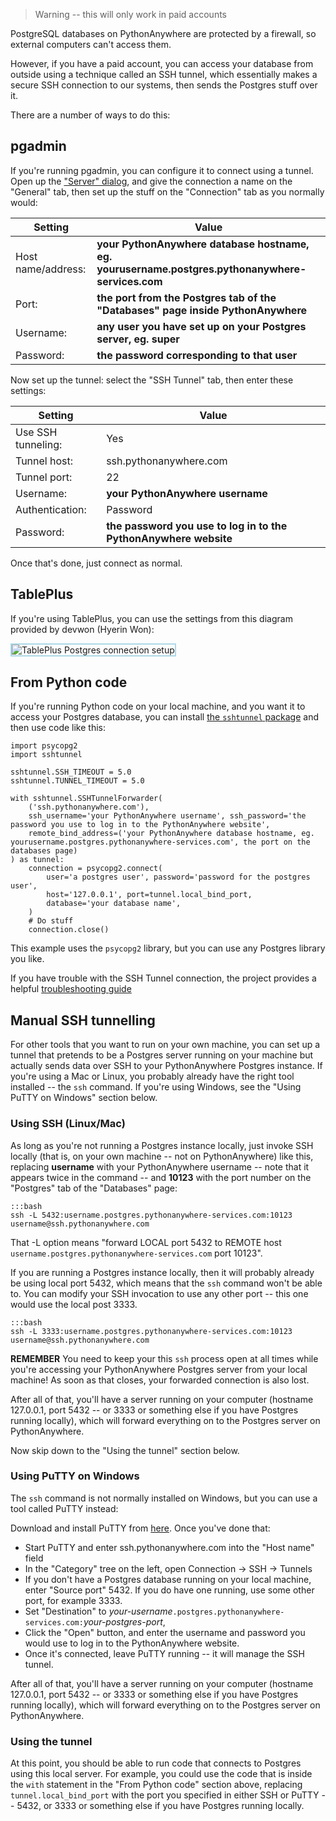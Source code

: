 
<!--
.. title: Accessing your PostgreSQL database from outside PythonAnywhere
.. slug: AccessingPostgresFromOutsidePythonAnywhere
.. date: 2017-05-12 19:09 UTC+01:00
.. tags:
.. category:
.. link:
.. description:
.. type: text
-->

> Warning -- this will only work in paid accounts

PostgreSQL databases on PythonAnywhere are protected by a firewall, so external
computers can't access them.

However, if you have a paid account, you can access your database
from outside using a technique called an SSH tunnel, which essentially makes
a secure SSH connection to our systems, then sends the Postgres stuff over it.

There are a number of ways to do this:


## pgadmin

If you're running pgadmin, you can configure it to connect using a tunnel.  Open up
the ["Server" dialog](https://www.pgadmin.org/docs/pgadmin4/4.14/server_dialog.html),
and give the connection a name on the "General" tab, then set up the stuff on the
"Connection" tab as you normally would:

| Setting  | Value |
|--|--|
| Host name/address:  | **your PythonAnywhere database hostname, eg. yourusername.postgres.pythonanywhere-services.com** |
| Port:  | **the port from the Postgres tab of the "Databases" page inside PythonAnywhere** |
| Username:  | **any user you have set up on your Postgres server, eg. super** |
| Password:  | **the password corresponding to that user** |


Now set up the tunnel: select the "SSH Tunnel" tab, then enter these settings:

| Setting  | Value |
|--|--|
| Use SSH tunneling:  | Yes |
| Tunnel host:  | ssh.pythonanywhere.com |
| Tunnel port:  | 22 |
| Username:  | **your PythonAnywhere username** |
| Authentication:  | Password |
| Password:  | **the password you use to log in to the PythonAnywhere website** |


Once that's done, just connect as normal.


## TablePlus

If you're using TablePlus, you can use the settings from this diagram provided by
devwon (Hyerin Won):

<img alt="TablePlus Postgres connection setup" src="/postgres-tableplus.png" style="border: 2px solid lightblue; max-width: 70%;">


## From Python code

If you're running Python code on your local machine, and you want it to access
your Postgres database, you can install [the `sshtunnel` package](https://pypi.python.org/pypi/sshtunnel)
and then use code like this:

    import psycopg2
    import sshtunnel

    sshtunnel.SSH_TIMEOUT = 5.0
    sshtunnel.TUNNEL_TIMEOUT = 5.0

    with sshtunnel.SSHTunnelForwarder(
        ('ssh.pythonanywhere.com'),
        ssh_username='your PythonAnywhere username', ssh_password='the password you use to log in to the PythonAnywhere website',
        remote_bind_address=('your PythonAnywhere database hostname, eg. yourusername.postgres.pythonanywhere-services.com', the port on the databases page)
    ) as tunnel:
        connection = psycopg2.connect(
            user='a postgres user', password='password for the postgres user',
            host='127.0.0.1', port=tunnel.local_bind_port,
            database='your database name',
        )
        # Do stuff
        connection.close()

This example uses the `psycopg2` library, but you can use any Postgres
library you like.

If you have trouble with the SSH Tunnel connection, the project provides a
helpful [troubleshooting guide](https://github.com/pahaz/sshtunnel/blob/master/Troubleshoot.rst)


## Manual SSH tunnelling

For other tools that you want to run on your own machine, you can set up a tunnel that pretends to be a Postgres server
running on your machine but actually sends data over SSH to your PythonAnywhere
Postgres instance.  If you're using a Mac or Linux, you probably already have the
right tool installed -- the `ssh` command.  If you're using Windows, see the "Using PuTTY on Windows"
section below.

### Using SSH (Linux/Mac)

As long as you're not running a Postgres instance locally, just invoke SSH locally
(that is, on your own machine -- not on PythonAnywhere) like this, replacing
**username** with your PythonAnywhere username -- note that it appears twice in the
command -- and **10123** with the port number
on the "Postgres" tab of the "Databases" page:

    :::bash
    ssh -L 5432:username.postgres.pythonanywhere-services.com:10123 username@ssh.pythonanywhere.com

That -L option means "forward LOCAL port 5432 to REMOTE host
`username.postgres.pythonanywhere-services.com` port 10123".

If you are running a Postgres instance locally, then it will probably already be using
local port 5432, which means that the `ssh` command won't be able to.  You can modify your SSH invocation
to use any other port -- this one would use the local post 3333.

    :::bash
    ssh -L 3333:username.postgres.pythonanywhere-services.com:10123 username@ssh.pythonanywhere.com

**REMEMBER** You need to keep your this `ssh` process open at all times while
you're accessing your PythonAnywhere Postgres server from your local machine! As
soon as that closes, your forwarded connection is also lost.

After all of that, you'll have a server running on your computer (hostname
127.0.0.1, port 5432 -- or 3333 or something else if you have Postgres running locally),
which will forward everything on to the Postgres server on PythonAnywhere.

Now skip down to the "Using the tunnel" section below.

### Using PuTTY on Windows

The `ssh` command is not normally installed on Windows, but you can use a tool
called PuTTY instead:

Download and install PuTTY from [here](https://www.putty.org).  Once you've done that:

* Start PuTTY and enter ssh.pythonanywhere.com into the "Host name" field
* In the "Category" tree on the left, open Connection -> SSH -> Tunnels
* If you don't have a Postgres database running on your local machine, enter "Source port" 5432.  If you
  do have one running, use some other port, for example 3333.
* Set "Destination" to *your-username*`.postgres.pythonanywhere-services.com:`*your-postgres-port*,
* Click the "Open" button, and enter the username and password you would use to log in to the PythonAnywhere website.
* Once it's connected, leave PuTTY running -- it will manage the SSH tunnel.

After all of that, you'll have a server running on your computer (hostname
127.0.0.1, port 5432 -- or 3333 or something else if you have Postgres running locally),
which will forward everything on to the Postgres server on PythonAnywhere.


### Using the tunnel

At this point, you should be able to run code that connects to Postgres using this local server.
For example, you could use the code that is inside the `with` statement in the
"From Python code" section above, replacing `tunnel.local_bind_port` with the
port you specified in either SSH or PuTTY -- 5432, or 3333 or something else if you have Postgres running locally.

